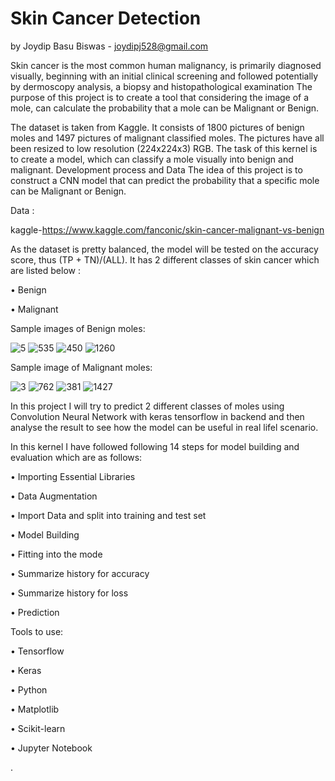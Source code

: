 # Skin Cancer Detection

by Joydip Basu Biswas - joydipj528@gmail.com

Skin cancer is the most common human malignancy, is primarily diagnosed visually, beginning with an initial clinical screening and followed potentially by dermoscopy analysis, a biopsy and histopathological examination
The purpose of this project is to create a tool that considering the image of a mole, can calculate the probability that a mole can be Malignant or Benign.

The dataset is taken from Kaggle. It consists of 1800 pictures of benign moles and 1497 pictures of malignant classified moles. The pictures have all been resized to low resolution (224x224x3) RGB. The task of this kernel is to create a model, which can classify a mole visually into benign and malignant.
Development process and Data
The idea of this project is to construct a CNN model that can predict the probability that a specific mole can be Malignant or Benign.

Data :  

kaggle-https://www.kaggle.com/fanconic/skin-cancer-malignant-vs-benign

As the dataset is pretty balanced, the model will be tested on the accuracy score, thus (TP + TN)/(ALL).
It has 2 different classes of skin cancer which are listed below :

•	Benign

•	Malignant

Sample images of Benign moles:

![5](https://user-images.githubusercontent.com/65830687/88107255-682c8c80-cbc4-11ea-9a22-d162a6a420d8.jpg)     ![535](https://user-images.githubusercontent.com/65830687/88107443-b5a8f980-cbc4-11ea-8aa4-ab21050ae47b.jpg)   ![450](https://user-images.githubusercontent.com/65830687/88107922-96f73280-cbc5-11ea-895d-efbd9048fa02.jpg)    ![1260](https://user-images.githubusercontent.com/65830687/88107991-b726f180-cbc5-11ea-90e0-be7cab16a2d3.jpg)
 


    








Sample image of Malignant moles:

![3](https://user-images.githubusercontent.com/65830687/88107559-e9841f00-cbc4-11ea-8639-a6822668527b.jpg)     ![762](https://user-images.githubusercontent.com/65830687/88107658-1df7db00-cbc5-11ea-8ffc-6f71090619b4.jpg)    ![381](https://user-images.githubusercontent.com/65830687/88107760-4c75b600-cbc5-11ea-9e04-f619ad8a08cc.jpg)   ![1427](https://user-images.githubusercontent.com/65830687/88107820-6e6f3880-cbc5-11ea-80e5-6b742b4117d7.jpg)





     

In this project I will try to predict 2 different classes of moles using Convolution Neural Network with keras tensorflow in backend and then analyse the result to see how the model can be useful in real lifel scenario.

In this kernel I have followed following 14 steps for model building and evaluation which are as follows:

   •	Importing Essential Libraries

   •	Data Augmentation

   •	Import Data and split into training and test set

   •	Model Building

   •	Fitting into the mode

   •	Summarize history for accuracy

   •	Summarize history for loss

   •	 Prediction



Tools to use: 

•	Tensorflow

•	Keras

•	Python

•	Matplotlib

•	Scikit-learn

•	Jupyter Notebook
                                                                                     


 


.
